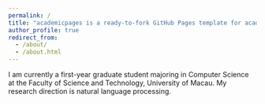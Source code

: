 ```yaml
---
permalink: /
title: "academicpages is a ready-to-fork GitHub Pages template for academic personal websites"
author_profile: true
redirect_from: 
  - /about/
  - /about.html
---
```


I am currently a first-year graduate student majoring in Computer Science at the Faculty of Science and Technology, University of Macau. My research direction is natural language processing.
